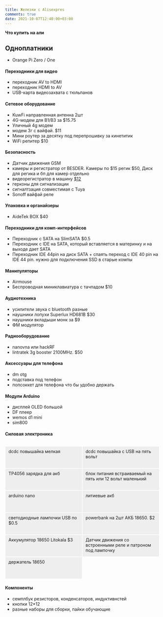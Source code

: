 ```yaml
---
title: Железки с Alisexpres
comments: true
date: 2021-10-07T12:40:00+03:00
---
```


**Что купить на али**

## Одноплатники
- Orange Pi Zero / One

#### Переходники для видео
- переходник AV to HDMI
- переходник HDMI to AV
- USB-карта видеозахвата с тюльпанов

#### Сетевое оборудование
- KuwFi направленная антенна 2шт
- 4G-модем для B1/B3 за $15.75
- Уличный 4g модем
- модем 3г с вайфай. $11
- Мини роутер за десятку под перепрошивку за кинетитик
- WiFi репитер $10

#### Безопасность
- Датчик движения GSM
- камеры и регистратор от BESDER. Камеры по $15 регик $50, Диск для регика и бп для камер отдельно
- видеорегистратор в машину [$12](https://www.aliexpress.com/item/4000722965236.html)
- герконы для сигнализации
- сигналтзация совместимая с Tuya
- Sonoff вайфай реле
#### Упаковка и органайзеры
- AideTek BOX $40


#### Переходники для комп-интерфейсов
- Переходник с SATA на SlimSATA $0.5
- Переходник с IDE на SATA, который вставляется в материнку и на выходе дает SATA
- Переходник IDE 44pin на диск SATA + спаять переход с IDE 40 pin на IDE 44 pin. нужно для подключения SSD в старые компы


#### Манипуляторы
- Airmouse
- Беспроводная миниклавиатура с тачпадом $10

#### Аудиотехника
- усилители звука с bluetooth разные
- наушники лопухи Superlux HD681B $30
- наушники вкладыши монк за $9
- ФМ модулятор

#### Радиооборудование
- nanovna или hackRF
- lintratek 3g booster 2100MHz. $50

#### Аксессуары для телефона
- dm otg
- подставка под телефон
- попсоккет для телефона что бы удобно держать

#### Модули Arduino
- дисплей OLED большой
- DF плеер
- wemos d1 mini
- sim800


<style>
.cards {overflow: hidden;}
.cards ul {padding: 0;}
.cards li {
float: left;
box-sizing: border-box;
width: calc(50% - 2px);
padding: 7px 10px;
background: #eee;
margin: 1px; 
list-style-type: none;
height: 5em;
}
</style>

#### Силовая электроника
<div class="cards">
  
- dcdc повышайка мелкая
- dcdc повышайка с USB на пять вольт
- TP4056 зарядка для акб
- блок питания встраиваемый на пять или 12 вольт маленький
- arduino nano
- литиевые акб
- светодиодные лампочки USB по $0.5
- powerbank на 2шт АКБ 18650. $2
- Аккумулятор 18650 Litokala $3
- Датчик движения со встроенными реле и патроном под лампочку
- держатель 18650  
  
</div>
  
#### Компоненты
- семплбук резисторов, конденсаторов, индуктивнстей
- кнопки 12*12
- разные наборы для сборки, пайки обучающие







